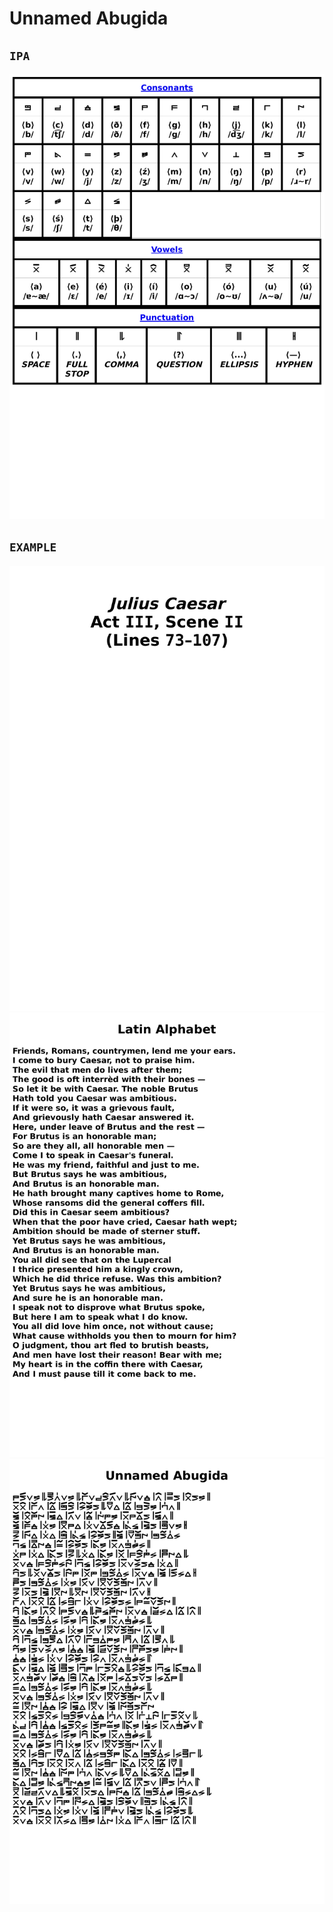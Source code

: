 # Unnamed Abugida
## `IPA`
![ipa page.png](site/png/ipa/page.png)
## `EXAMPLE`
![example page-1.png](site/png/example/page-1.png)
![example page-3.png](site/png/example/page-3.png)
![example page-2.png](site/png/example/page-2.png)